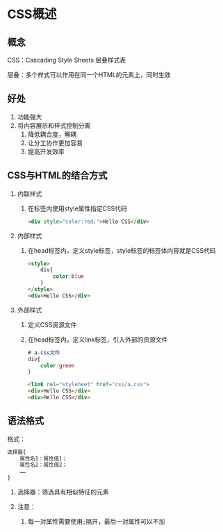 # CSS概述

## 概念

CSS：Cascading Style Sheets 层叠样式表

层叠：多个样式可以作用在同一个HTML的元素上，同时生效

## 好处

1. 功能强大
2. 将内容展示和样式控制分离
   1. 降低耦合度，解耦
   2. 让分工协作更加容易
   3. 提高开发效率

## CSS与HTML的结合方式

1. 内联样式

   1. 在标签内使用style属性指定CSS代码

      ```html
      <div style="color:red;">Hello CSS</div>
      ```

2. 内部样式

   1. 在head标签内，定义style标签，style标签的标签体内容就是CSS代码

      ```html
      <style>
          div{
              color:blue
          }
      </style>
      <div>Hello CSS</div>
      ```

3. 外部样式

   1. 定义CSS资源文件

   2. 在head标签内，定义link标签，引入外部的资源文件

      ```css
      # a.css文件
      div{
          color:green
      }
      ```

      ```html
      <link rel="styleheet" href="css/a.css">
      <div>Hello CSS</div>
      <div>Hello CSS</div>
      ```

      
## 语法格式

格式：

```css
选择器{
    属性名1：属性值1；
    属性名2：属性值2；
    ……
}
```

1. 选择器：筛选具有相似特征的元素

2. 注意：

   1. 每一对属性需要使用`;`隔开，最后一对属性可以不加

      

​      